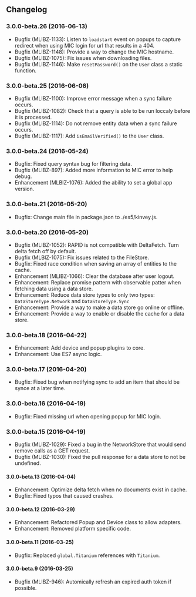 ## Changelog
### 3.0.0-beta.26 (2016-06-13)
* Bugfix (MLIBZ-1133): Listen to `loadstart` event on popups to capture redirect when using MIC login for url that results in a 404.
* Bugfix (MLIBZ-1148): Provide a way to change the MIC hostname.
* Bugfix (MLIBZ-1075): Fix issues when downloading files.
* Bugfix (MLIBZ-1146): Make `resetPassword()` on the `User` class a static function.

### 3.0.0-beta.25 (2016-06-06)
* Bugfix (MLIBZ-1100): Improve error message when a sync failure occurs.
* Bugfix (MLIBZ-1082): Check that a query is able to be run loccaly before it is processed.
* Bugfix (MLIBZ-1114): Do not remove entity data when a sync failure occurs.
* Bugfix (MLIBZ-1117): Add `isEmailVerified()` to the `User` class.

### 3.0.0-beta.24 (2016-05-24)
* Bugfix: Fixed query syntax bug for filtering data.
* Bugfix (MLIBZ-897): Added more information to MIC error to help debug.
* Enhancement (MLBIZ-1076): Added the ability to set a global app version.

### 3.0.0-beta.21 (2016-05-20)
* Bugfix: Change main file in package.json to ./es5/kinvey.js.

### 3.0.0-beta.20 (2016-05-20)
* Bugfix (MLIBZ-1052): RAPID is not compatible with DeltaFetch. Turn delta fetch off by default.
* Bugfix (MLBIZ-1075): Fix issues related to the FileStore.
* Bugfix: Fixed race condition when saving an array of entities to the cache.
* Enhancement (MLIBZ-1066): Clear the database after user logout.
* Enhancement: Replace promise pattern with observable patter when fetching data using a data store.
* Enhancement: Reduce data store types to only two types: `DataStoreType.Network` and `DataStoreType.Sync`
* Enhancement: Provide a way to make a data store go online or offline.
* Enhancement: Provide a way to enable or disable the cache for a data store.

### 3.0.0-beta.18 (2016-04-22)
* Enhancement: Add device and popup plugins to core.
* Enhancement: Use ES7 async logic.

### 3.0.0-beta.17 (2016-04-20)
* Bugfix: Fixed bug when notifying sync to add an item that should be synce at a later time.

### 3.0.0-beta.16 (2016-04-19)
* Bugfix: Fixed missing url when opening popup for MIC login.

### 3.0.0-beta.15 (2016-04-19)
* Bugfix (MLIBZ-1029): Fixed a bug in the NetworkStore that would send remove calls as a GET request.
* Bugfix (MLIBZ-1030): Fixed the pull response for a data store to not be undefined.

#### 3.0.0-beta.13 (2016-04-04)
* Enhancement: Optimize delta fetch when no documents exist in cache.
* Bugfix: Fixed typos that caused crashes.

#### 3.0.0-beta.12 (2016-03-29)
* Enhancement: Refactored Popup and Device class to allow adapters.
* Enhancement: Removed platform specific code.

#### 3.0.0-beta.11 (2016-03-25)
* Bugfix: Replaced `global.Titanium` references with `Titanium`.

#### 3.0.0-beta.9 (2016-03-25)
* Bugfix (MLIBZ-946): Automically refresh an expired auth token if possible.
